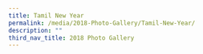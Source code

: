 ```yaml
---
title: Tamil New Year
permalink: /media/2018-Photo-Gallery/Tamil-New-Year/
description: ""
third_nav_title: 2018 Photo Gallery
---
```

